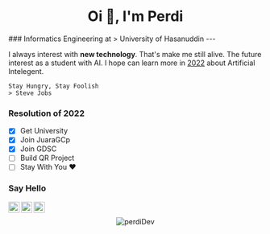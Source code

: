 
<h1 align="center">Oi 🙌, I'm Perdi</h1>
### Informatics Engineering at
> University of Hasanuddin
---

I always interest with **new technology**. That's make me still alive.
The future interest as a student with AI. I hope can learn more in [2022](https://www.instagram.com/perdidev/)
about Artificial Intelegent.
</br>

```
Stay Hungry, Stay Foolish
> Steve Jobs
```
### Resolution of 2022
- [x] Get University
- [x] Join JuaraGCp
- [x] Join GDSC
- [ ] Build QR Project
- [ ] Stay With You ♥️

### Say Hello
<p align="center">
  <a href="https://www.instagram.com/perdidev/">
    <img align="left" alt="PerdiDev's Instagram" width="22px" src="https://raw.githubusercontent.com/hussainweb/hussainweb/main/icons/instagram.png" />
  </a>
  <a href="https://twitter.com/malaikat___maut_">
    <img align="left" alt="PerdiDev | Twitter" width="22px" src="https://raw.githubusercontent.com/peterthehan/peterthehan/master/assets/twitter.svg" />
  </a>
  <a href="https://www.linkedin.com/in/perdidev/">
    <img align="left" alt="PerdiDev's LinkedIN" width="22px" src="https://raw.githubusercontent.com/peterthehan/peterthehan/master/assets/linkedin.svg" />
  </a>
</p>

</br>

<p align="center"> <img src="https://github-readme-stats.vercel.app/api?username=perdiDev&show_icons=true&theme=radical" alt="perdiDev" />
